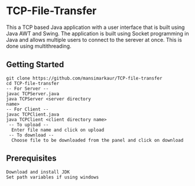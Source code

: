 # TCP-File-Transfer

This a TCP based Java application with a user interface that is built using Java AWT and Swing. The application is built using Socket programming in Java and allows multiple users to connect to the serever at once. This is done using multithreading.

## Getting Started
	git clone https://github.com/mansimarkaur/TCP-file-transfer
	cd TCP-file-transfer
	-- For Server --
	javac TCPServer.java
	java TCPServer <server directory 
	name>
	-- For Client --
	javac TCPClient.java
	java TCPClient <client directory name> 
	 -- To upload --
	  Enter file name and click on upload
	 -- To download --
	  Choose file to be downloaded from the panel and click on download

## Prerequisites

	Download and install JDK
	Set path variables if using windows
